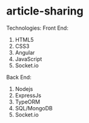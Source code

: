 # article-sharing
Technologies:
Front End:
1) HTML5
2) CSS3
3) Angular
4) JavaScript
5) Socket.io

Back End:

1) Nodejs
2) ExpressJs
3) TypeORM
4) SQL/MongoDB
5) Socket.io
